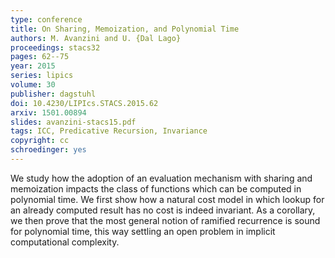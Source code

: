 ```yaml
---
type: conference
title: On Sharing, Memoization, and Polynomial Time
authors: M. Avanzini and U. {Dal Lago}
proceedings: stacs32
pages: 62--75
year: 2015
series: lipics
volume: 30
publisher: dagstuhl
doi: 10.4230/LIPIcs.STACS.2015.62
arxiv: 1501.00894
slides: avanzini-stacs15.pdf
tags: ICC, Predicative Recursion, Invariance
copyright: cc
schroedinger: yes
---
```

  We study how the adoption of an evaluation mechanism with sharing
  and memoization impacts the class of functions which can be computed
  in polynomial time. We first show how a natural cost model in
  which lookup for an already computed result has no cost is indeed
  invariant. As a corollary, we then prove that the most general
  notion of ramified recurrence is sound for polynomial time, this
  way settling an open problem in implicit computational complexity.
